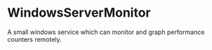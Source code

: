 # WindowsServerMonitor
A small windows service which can monitor and graph performance counters remotely.
